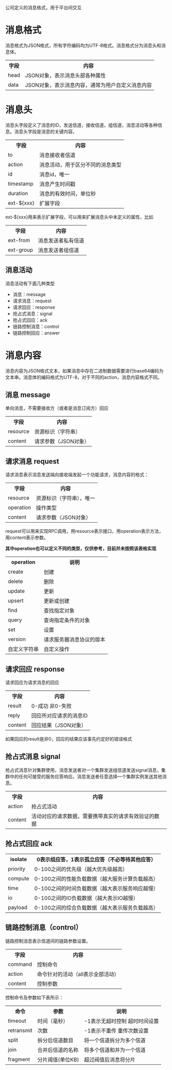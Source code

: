公司定义的消息格式，用于平台间交互

# 消息格式
消息格式为JSON格式，所有字符编码均为UTF-8格式。消息格式分为消息头和消息体。
<table>
<tr>
<th>字段</th>
<th>内容</th>
</tr>
<tr>
<td>head</td>
<td>JSON对象，表示消息头部各种属性</td>
</tr>
<tr>
<td>data</td>
<td>JSON对象，表示消息内容，通常为用户自定义消息内容</td>
</tr>
</table>
	

# 消息头
消息头字段定义了消息的ID，发送信道，接收信道，组信道，消息活动等各种信息。消息头字段是消息的关键内容。

<table>
<tr>
<th>字段</th>
<th>内容</th>
</tr>
<td>to</td>
<td>消息接收者信道</td>
</tr>
<tr>
<td>action</td>
<td>消息活动，用于区分不同的消息类型</td>
</tr>
<tr>
<td>id</td>
<td>消息id，唯一</td>
</tr>
<tr>
<td>timestamp</td>
<td>消息产生时间戳</td>
</tr>
<tr>
<td>duration</td>
<td>消息的有效时间，单位秒</td>
</tr>
<tr>
<td>ext-${xxx}</td>
<td>扩展字段</td>
</tr>
</table>

ext-${xxx}用来表示扩展字段，可以用来扩展消息头中未定义的属性，比如

<table>
<tr>
<th>字段</th>
<th>内容</th>
</tr>
<tr>
<td>ext-from</td>
<td>消息发送者私有信道</td>
</tr>
<tr>
<td>ext-group</td>
<td>消息发送者组信道</td>
</tr>
</table>

## 消息活动
消息活动有下面几种类型

- 消息：message
- 请求消息：request
- 请求回应：response
- 抢占式消息：signal
- 抢占式回应：ack
- 链路控制消息：control
- 链路控制回应：answer

# 消息内容
消息内容为JSON格式文本，如果消息中存在二进制数据需要进行base64编码为文本串。消息体的编码格式为UTF-8，对于不同的action，消息内容格式不同。

## 消息 message
单向消息，不需要接收方（或者是消息订阅方）回应

<table>
<tr>
<th>字段</th>
<th>内容</th>
</tr>
<tr>
<td>resource</td>
<td>资源标识（字符串）</td>
</tr>
<tr>
<td>content</td>
<td>请求参数（JSON对象）</td>
</tr>
</table>


## 请求消息 request
请求消息表示消息发送端向接收端发起一个功能请求，消息内容的格式：

<table>
<tr>
<th>字段</th>
<th>内容</th>
</tr>
<tr>
<td>resource</td>
<td>资源标识（字符串），唯一</td>
</tr>
<tr>
<td>operation</td>
<td>操作类型</td>
</tr>
<tr>
<td>content</td>
<td>请求参数（JSON对象）</td>
</tr>
</table>

request可以用来实现RPC调用，用resource表示接口，用operation表示方法，用content表示参数。

**其中operation也可以定义不同的类型，仅供参考，目前并未按照该表格实现**

<table>
<tr>
<th>operation</th>
<th>说明</th>
</tr>
<tr>
<td>create</td>
<td>创建</td>
</tr>
<tr>
<td>delete</td>
<td>删除</td>
</tr>
<tr>
<td>update</td>
<td>更新</td>
</tr>
<tr>
<td>upsert</td>
<td>更新或创建</td>
</tr>
<tr>
<td>find</td>
<td>查找指定对象</td>
</tr>
<tr>
<td>query</td>
<td>查询指定条件的对象</td>
</tr>
<tr>
<td>set</td>
<td>设置</td>
</tr>
<tr>
<td>version</td>
<td>请求服务器消息协议的版本</td>
</tr>
<tr>
<td>自定义字符串</td>
<td>自定义操作</td>
</tr>
</table>


## 请求回应 response
请求回应为请求消息的回应

<table>
<tr>
<th>字段</th>
<th>内容</th>
</tr>
<tr>
<td>result</td>
<td>0-成功 非0-失败</td>
</tr>
<tr>
<td>reply</td>
<td>回应所对应请求的消息ID</td>
</tr>
<tr>
<td>content</td>
<td>回应结果（JSON对象）</td>
</tr>
</table>

如果回应的result是非0，回应的结果应该事先约定好的错误格式

## 抢占式消息 signal

抢占式消息针对集群使用，消息发送者对一个集群发送组信道发送signal消息，集群中的任何可接受的服务应答响应。消息发送者任意选择一个集群实例发送其他消息。

<table>
<tr>
<th>字段</th>
<th>内容</th>
</tr>
<tr>
<td>action</td>
<td>抢占式活动</td>
</tr>
<tr>
<td>content</td>
<td>活动对应的请求数据，需要携带真实的请求有效验证的数据</td>
</tr>
</table>

## 抢占式回应 ack

<table>
<tr>
<th>isolate</th>
<th>0表示组应答，1表示孤立应答（不必等待其他应答）</th>
</tr>
<tr>
<td>priority</td>
<td>0-100之间的优先级（越大优先级越高）</td>
</tr>
<tr>
<td>compute</td>
<td>0-100之间的性能负载数据（越大服务计算负载越高）</td>
</tr>
<tr>
<td>time</td>
<td>0-100之间的时间负载数据（越大表示服务响应越慢）</td>
</tr>
<tr>
<td>io</td>
<td>0-100之间的IO负载数据（越大表示IO越慢）</td>
</tr>
<tr>
<td>payload</td>
<td>0-100之间的综合负载数据（越大表示服务负载越高）</td>
</tr>
</table>


## 链路控制消息（control）
链路控制消息表示信道间的链路参数设置。

<table>
<tr>
<th>字段</th>
<th>内容</th>
</tr>
<tr>
<td>command</td>
<td>控制命令</td>
</tr>
<tr>
<td>action</td>
<td>命令针对的活动（all表示全部活动）</td>
</tr>
<tr>
<td>content</td>
<td>控制参数</td>
</tr>
</table>


控制命令及参数如下表所示：

<table>
<tr>
<th>命令</th>
<th>参数</th>
<th>说明</th>
</tr>
<tr>
<td>timeout</td>
<td>时间（毫秒）</td>
<td>-1表示无超时控制	超时时间设置</td>
</tr>
<tr>
<td>retransmit</td>
<td>次数</td>
<td>-1表示不重传	重传次数设置</td>
</tr>
<tr>
<td>split</td>
<td>拆分后信道数目</td>
<td>将一个信道拆分为多个信道</td>
</tr>
<tr>
<td>join</td>
<td>合并后信道的名称</td>
<td>将多个信道和并为一个信道</td>
</tr>
<tr>
<td>fragment</td>
<td>分片阈值(单位KB)</td>
<td>超过阀值后消息将分片</td>
</tr>
</table>
